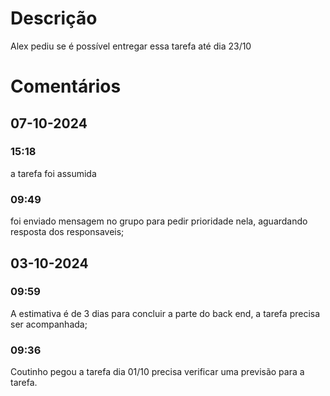 # Descrição
Alex pediu se é possível entregar essa tarefa até dia 23/10 

# Comentários
## 07-10-2024
### 15:18
a tarefa foi assumida 
### 09:49
foi enviado mensagem no grupo para pedir prioridade nela, aguardando resposta dos responsaveis; 
## 03-10-2024

### 09:59
A estimativa é de 3 dias para concluir a parte do back end, a tarefa precisa ser acompanhada;
### 09:36
Coutinho pegou a tarefa dia 01/10 precisa verificar uma previsão para a tarefa. 

